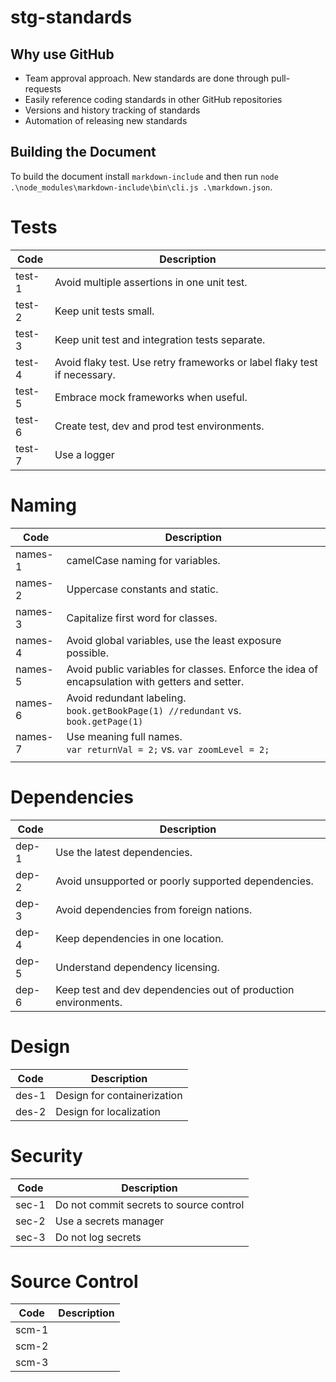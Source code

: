 # stg-standards

## Why use GitHub
 - Team approval approach. New standards are done through pull-requests
 - Easily reference coding standards in other GitHub repositories
 - Versions and history tracking of standards
 - Automation of releasing new standards

## Building the Document
To build the document install ```markdown-include``` and then run ``` node .\node_modules\markdown-include\bin\cli.js .\markdown.json ```.

# Tests
| Code   | Description                                                              |
|--------|--------------------------------------------------------------------------|
| test-1 | Avoid multiple assertions in one unit test.                              |
| test-2 | Keep unit tests small.                                                   |
| test-3 | Keep unit test and integration tests separate.                           |
| test-4 | Avoid flaky test. Use retry frameworks or label flaky test if necessary. |
| test-5 | Embrace mock frameworks when useful.                                     |
| test-6 | Create test, dev and prod test environments.                             |
| test-7 | Use a logger                                                             |




# Naming
| Code    | Description                                                                                    |
|---------|------------------------------------------------------------------------------------------------|
| names-1 | camelCase naming for variables.                                                                |
| names-2 | Uppercase constants and static.                                                                |
| names-3 | Capitalize first word for classes.                                                             |
| names-4 | Avoid global variables, use the least exposure possible.                                       |
| names-5 | Avoid public variables for classes. Enforce the idea of encapsulation with getters and setter. |
| names-6 | Avoid redundant labeling. <br/> ` book.getBookPage(1) //redundant ` vs. `book.getPage(1)`      |
| names-7 | Use meaning full names.  <br/> ` var returnVal = 2; ` vs. `var zoomLevel = 2;`                 |
|         |                                                                                                |





# Dependencies
| Code  | Description                                                    |
|-------|----------------------------------------------------------------|
| dep-1 | Use the latest dependencies.                                   |
| dep-2 | Avoid unsupported or poorly supported dependencies.            |
| dep-3 | Avoid dependencies from foreign nations.                       |
| dep-4 | Keep dependencies in one location.                             |
| dep-5 | Understand dependency licensing.                               |
| dep-6 | Keep test and dev dependencies out of production environments. |




# Design
| Code  | Description                 |
|-------|-----------------------------|
| des-1 | Design for containerization |
| des-2 | Design for localization     |




# Security
| Code  | Description                             |
|-------|-----------------------------------------|
| sec-1 | Do not commit secrets to source control |
| sec-2 | Use a secrets manager                   |
| sec-3 | Do not log secrets                      |




# Source Control
| Code  | Description                             |
|-------|-----------------------------------------|
| scm-1 | |
| scm-2 | |
| scm-3 | |


